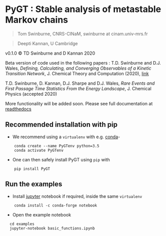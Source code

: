 # PyGT : Stable analysis of metastable Markov chains

> Tom Swinburne, CNRS-CINaM, swinburne at cinam.univ-mrs.fr

> Deepti Kannan, U Cambridge

v0.1.0 :copyright: TD Swinburne and D Kannan 2020

Beta version of code used in the following papers :
T.D. Swinburne and D.J. Wales, *Defining, Calculating, and Converging Observables of a Kinetic Transition Network*, J. Chemical Theory and Computation (2020), [link](https://doi.org/10.1021/acs.jctc.9b01211)

T.D. Swinburne, D. Kannan, D.J. Sharpe and D.J. Wales, *Rare Events and First Passage Time Statistics From the Energy Landscape*,
J. Chemical Physics (accepted 2020)

More functionality will be added soon. Please see full documentation at [readthedocs](https://pygt.readthedocs.io)

## Recommended installation with pip
- We recommend using a `virtualenv` with e.g. [conda](https://docs.conda.io/en/latest/miniconda.html)-
```
	conda create --name PyGTenv python=3.5
	conda activate PyGTenv
```
- One can then safely install PyGT using `pip` with
```
	pip install PyGT
```

## Run the examples
- Install [jupyter](https://jupyter.org/install) notebook if required, inside the same `virtualenv`
```
	conda install -c conda-forge notebook
```
- Open the example notebook
```
  cd examples
  jupyter-notebook basic_functions.ipynb
```
